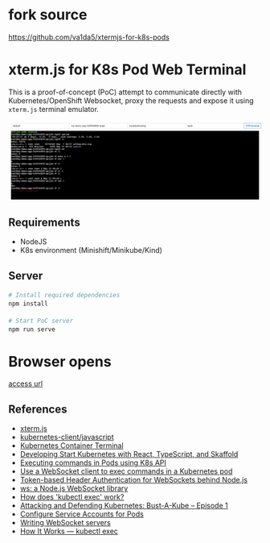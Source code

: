 # fork source 

https://github.com/va1da5/xtermjs-for-k8s-pods

# xterm.js for K8s Pod Web Terminal

This is a proof-of-concept (PoC) attempt to communicate directly with Kubernetes/OpenShift Websocket, proxy the requests and expose it using `xterm.js` terminal emulator.

![exec demo](image/img.png)

## Requirements

- NodeJS
- K8s environment (Minishift/Minikube/Kind)

## Server

```bash
# Install required dependencies
npm install

# Start PoC server
npm run serve

```
# Browser opens
[access url](http://localhost:3000)

## References

- [xterm.js](https://xtermjs.org/)
- [kubernetes-client/javascript](https://github.com/kubernetes-client/javascript)
- [Kubernetes Container Terminal](https://github.com/kubernetes-ui/container-terminal)
- [Developing Start Kubernetes with React, TypeScript, and Skaffold](https://dev.to/peterj/developing-start-kubernetes-with-react-typescript-and-skaffold-4em7)
- [Executing commands in Pods using K8s API](https://www.openshift.com/blog/executing-commands-in-pods-using-k8s-api)
- [Use a WebSocket client to exec commands in a Kubernetes pod](https://jasonstitt.com/websocket-kubernetes-exec)
- [Token-based Header Authentication for WebSockets behind Node.js](https://yeti.co/blog/token-based-header-authentication-for-websockets-behind-nodejs/)
- [ws: a Node.js WebSocket library](https://github.com/websockets/ws)
- [How does 'kubectl exec' work?](https://erkanerol.github.io/post/how-kubectl-exec-works/)
- [Attacking and Defending Kubernetes: Bust-A-Kube – Episode 1](https://www.inguardians.com/attacking-and-defending-kubernetes-bust-a-kube-episode-1/)
- [Configure Service Accounts for Pods](https://kubernetes.io/docs/tasks/configure-pod-container/configure-service-account/)
- [Writing WebSocket servers](https://developer.mozilla.org/en-US/docs/Web/API/WebSockets_API/Writing_WebSocket_servers)
- [How It Works — kubectl exec](https://itnext.io/how-it-works-kubectl-exec-e31325daa910)
